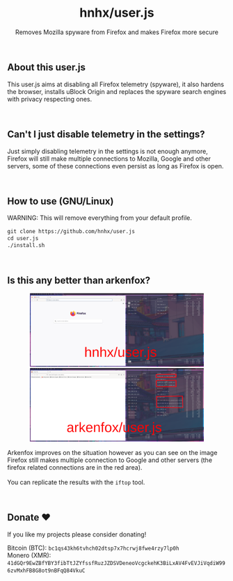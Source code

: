 <h1 align="center">hnhx/user.js</h1>
<p align="center">Removes Mozilla spyware from Firefox and makes Firefox more secure</p>

<br>

## About this user.js

This user.js aims at disabling all Firefox telemetry (spyware), it also hardens the browser, installs uBlock Origin and replaces the spyware search engines with privacy respecting ones.

<br>

## Can't I just disable telemetry in the settings?

Just simply disabling telemetry in the settings is not enough anymore, Firefox will still make multiple connections to Mozilla, Google and other servers, some of these connections even persist as long as Firefox is open.

<br>

## How to use (GNU/Linux)

WARNING: This will remove everything from your default profile.

```
git clone https://github.com/hnhx/user.js
cd user.js
./install.sh
```

<br>

## Is this any better than arkenfox?
<p align="center">
  <img src="./screenshot.png" width="400">
  <img src="./screenshot_arkenfox.png" width="400">
</p>

Arkenfox improves on the situation however as you can see on the image Firefox still makes multiple connection to Google and other servers (the firefox related connections are in the red area).
<br><br>
You can replicate the results with the `iftop` tool.

<br>

## Donate ❤️

If you like my projects please consider donating!

Bitcoin (BTC): `bc1qs43kh6tvhch02dtsp7x7hcrwj8fwe4rzy7lp0h`
<br>
Monero (XMR): `41dGQr9EwZBfYBY3fibTtJZYfssfRuzJZDSVDeneoVcgckehK3BiLxAV4FvEVJiVqdiW996zvMxhFB8G8ot9nBFqQ84VkuC`
